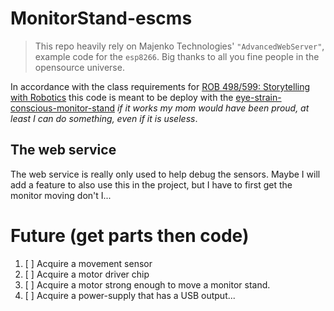 # MonitorStand-escms

> This repo heavily rely on Majenko Technologies' `"AdvancedWebServer"`, example code for the `esp8266`.
> Big thanks to all you fine people in the opensource universe.


In accordance with the class requirements for [ROB 498/599: Storytelling with Robotics](https://storytelling.robotics.umich.edu/schedule) this code is meant to be deploy with the [eye-strain-conscious-monitor-stand](https://derivative-art.github.io/invest_in_futility/eye-strain-conscious-monitor-stand) _if it works my mom would have been proud, at least I can do something, even if it is useless_.



 
## The web service
The web service is really only used to help debug the sensors.  Maybe I will add a feature to also use this in the project, but I have to first get the monitor moving don't I...


# Future (get parts then code)
1.  [ ] Acquire a movement sensor
1.  [ ] Acquire a motor driver chip
1.  [ ] Acquire a motor strong enough to move a monitor stand.
1.  [ ] Acquire a power-supply that has a USB output...
